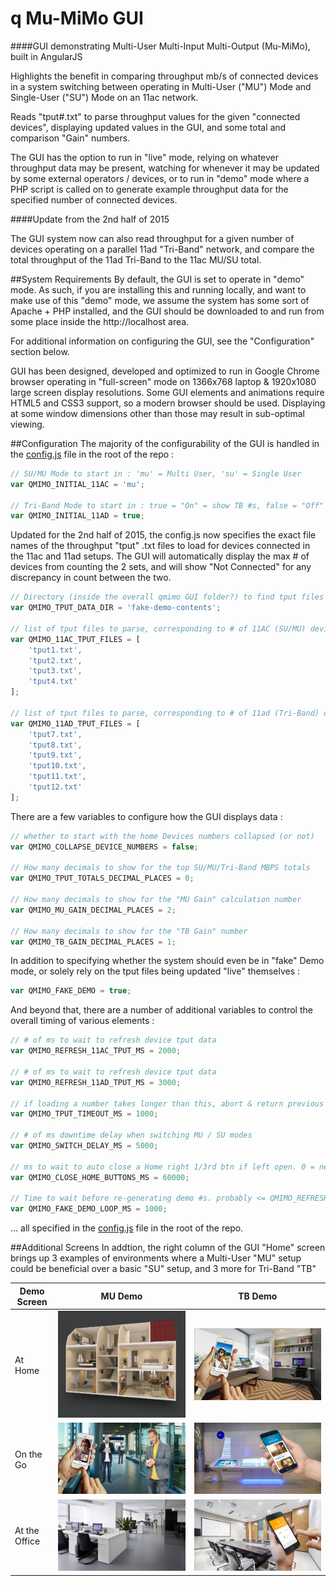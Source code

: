 q Mu-MiMo GUI
=============

####GUI demonstrating Multi-User Multi-Input Multi-Output (Mu-MiMo), built in AngularJS

Highlights the benefit in comparing throughput mb/s of connected devices in a system switching between operating in Multi-User ("MU") Mode and Single-User ("SU") Mode on an 11ac network.

Reads "tput#.txt" to parse throughput values for the given "connected devices", displaying updated values in the GUI, and some total and comparison "Gain" numbers.

The GUI has the option to run in "live" mode, relying on whatever throughput data may be present, watching for whenever it may be updated by some external operators / devices, or to run in "demo" mode where a PHP script is called on to generate example throughput data for the specified number of connected devices.

####Update from the 2nd half of 2015

The GUI system now can also read throughput for a given number of devices operating on a parallel 11ad "Tri-Band" network, and compare the total throughput of the 11ad Tri-Band to the 11ac MU/SU total.

##System Requirements
By default, the GUI is set to operate in "demo" mode. As such, if you are installing this and running locally, and want to make use of this "demo" mode, we assume the system has some sort of Apache + PHP installed, and the GUI should be downloaded to and run from some place inside the http://localhost area.

For additional information on configuring the GUI, see the "Configuration" section below.

GUI has been designed, developed and optimized to run in Google Chrome browser operating in "full-screen" mode on 1366x768 laptop & 1920x1080 large screen display resolutions. Some GUI elements and animations require HTML5 and CSS3 support, so a modern browser should be used. Displaying at some window dimensions other than those may result in sub-optimal viewing. 

##Configuration
The majority of the configurability of the GUI is handled in the [config.js](config.js) file in the root of the repo :

```js
// SU/MU Mode to start in : 'mu' = Multi User, 'su' = Single User
var QMIMO_INITIAL_11AC = 'mu';

// Tri-Band Mode to start in : true = "On" = show TB #s, false = "Off" = hide
var QMIMO_INITIAL_11AD = true;
```

Updated for the 2nd half of 2015, the config.js now specifies the exact file names of the throughput "tput" .txt files to load for devices connected in the 11ac and 11ad setups. The GUI will automatically display the max # of devices from counting the 2 sets, and will show "Not Connected" for any discrepancy in count between the two.

```js
// Directory (inside the overall qmimo GUI folder?) to find tput files
var QMIMO_TPUT_DATA_DIR = 'fake-demo-contents';

// list of tput files to parse, corresponding to # of 11AC (SU/MU) devices
var QMIMO_11AC_TPUT_FILES = [
    'tput1.txt',
    'tput2.txt',
    'tput3.txt',
    'tput4.txt'
];

// list of tput files to parse, corresponding to # of 11ad (Tri-Band) devices
var QMIMO_11AD_TPUT_FILES = [
    'tput7.txt',
    'tput8.txt',
    'tput9.txt',
    'tput10.txt',
    'tput11.txt',
    'tput12.txt'
];
```

There are a few variables to configure how the GUI displays data :

```js
// whether to start with the home Devices numbers collapsed (or not)
var QMIMO_COLLAPSE_DEVICE_NUMBERS = false;

// How many decimals to show for the top SU/MU/Tri-Band MBPS totals
var QMIMO_TPUT_TOTALS_DECIMAL_PLACES = 0;

// How many decimals to show for the "MU Gain" calculation number
var QMIMO_MU_GAIN_DECIMAL_PLACES = 2;

// How many decimals to show for the "TB Gain" number
var QMIMO_TB_GAIN_DECIMAL_PLACES = 1;
```
In addition to specifying whether the system should even be in "fake" Demo mode, or solely rely on the tput files being updated "live" themselves :

```js
var QMIMO_FAKE_DEMO = true;
```

And beyond that, there are a number of additional variables to control the overall timing of various elements :

```js
// # of ms to wait to refresh device tput data
var QMIMO_REFRESH_11AC_TPUT_MS = 2000;

// # of ms to wait to refresh device tput data
var QMIMO_REFRESH_11AD_TPUT_MS = 3000;

// if loading a number takes longer than this, abort & return previous #
var QMIMO_TPUT_TIMEOUT_MS = 1000;

// # of ms downtime delay when switching MU / SU modes
var QMIMO_SWITCH_DELAY_MS = 5000;

// ms to wait to auto close a Home right 1/3rd btn if left open. 0 = never
var QMIMO_CLOSE_HOME_BUTTONS_MS = 60000;

// Time to wait before re-generating demo #s. probably <= QMIMO_REFRESH_TPUT_MS
var QMIMO_FAKE_DEMO_LOOP_MS = 1000;
```

... all specified in the [config.js](config.js) file in the root of the repo.


##Additional Screens
In addtion, the right column of the GUI "Home" screen brings up 3 examples of environments where a Multi-User "MU" setup could be beneficial over a basic "SU" setup, and 3 more for Tri-Band "TB"

| Demo Screen | MU Demo | TB Demo |
| ----------- | ------- | ------- |
| At Home     | ![At Home : MU Demo](includes/images/bg_room.jpg?raw=true) | ![At Home : TB](includes/images/2015/athome-tb.jpg?raw=true) |
| On the Go     | ![On the Go : MU Demo](includes/images/2015/onthego-mu.jpg?raw=true) | ![On the Go : TB](includes/images/2015/onthego-tb.jpg?raw=true) |
| At the Office | ![At the Office : MU Demo](includes/images/2015/office-mu.jpg?raw=true) | ![At the Office : TB](includes/images/2015/office-tb.jpg?raw=true) |
